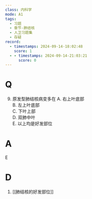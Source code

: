 ```yaml
---
class: 内科学
mode: A1
tags:
  - 习题
  - 章节-肺结核
  - 人卫习题集
  - 存疑
record:
  - timestamps: 2024-09-14-18:02:48
    score: 1
  - - timestamps: 2024-09-14-21:03:21
      score: 0
---
```


# Q
9. 原发型肺结核病变多在
A. 右上叶底部  
B. 左上叶底部  
C. 下叶上部  
D. 双肺中叶  
E. 以上均是好发部位
# A
E
# D
1. [[肺结核的好发部位]]